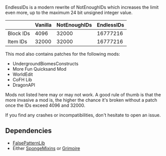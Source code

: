 EndlessIDs is a modern rewrite of NotEnoughIDs which increases the limit even more, up to the maximum 24 bit unsigned integer value.

|           | Vanilla | NotEnoughIDs | EndlessIDs |
|-----------|---------|--------------|------------|
| Block IDs | 4096    | 32000        | 16777216   |
| Item  IDs | 32000   | 32000        | 16777216   |

This mod also contains patches for the following mods:

- UndergroundBiomesConstructs
- More Fun Quicksand Mod
- WorldEdit
- CoFH Lib
- DragonAPI

Mods not listed here may or may not work. A good rule of thumb is that the more invasive a mod is, the higher the chance
it's broken without a patch once the IDs exceed 4096 and 32000.

If you find any crashes or incompatibilities, don't hesitate to open an issue.

## Dependencies
- [FalsePatternLib](https://modrinth.com/mod/fplib)
- Either [SpongeMixins](https://modrinth.com/mod/spongemixin1710) or [Grimoire](https://github.com/CrucibleMC/Grimoire-legacy)
